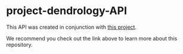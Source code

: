 # project-dendrology-API

This API was created in conjunction with [this project](https://github.com/oakleywindiate/project-dendrology.git).

We recommend you check out the link above to learn more about this repository. 
